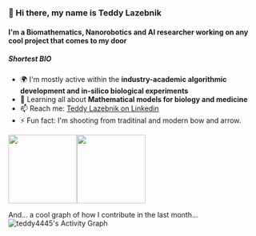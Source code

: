 ### 👋 Hi there, my name is Teddy Lazebnik

#### I'm a Biomathematics, Nanorobotics and AI researcher working on any cool project that comes to my door

##### Shortest BIO

- 🌍 I'm mostly active within the **industry-academic algorithmic development and in-silico biological experiments**
- 🌱 Learning all about **Mathematical models for biology and medicine**
- 📫 Reach me: [Teddy Lazebnik on Linkedin](https://www.linkedin.com/in/teddy-lazebnik/)
- ⚡️ Fun fact: I'm shooting from traditinal and modern bow and arrow.


<img height="137px" src="https://github-readme-stats.vercel.app/api?username=teddy4445&hide_title=true&hide_border=true&show_icons=true&include_all_commits=true&count_private=true&line_height=21&text_color=000&icon_color=000&bg_color=0,ea6161,ffc64d,fffc4d,52fa5a&theme=graywhite" /><img height="137px" src="https://github-readme-stats.vercel.app/api/top-langs/?username=bilardi&hide=html&hide_title=true&hide_border=true&layout=compact&langs_count=8&text_color=000&icon_color=fff&bg_color=0,52fa5a,4dfcff,c64dff&theme=graywhite" />

And... a cool graph of how I contribute in the last month... 
<img alt="teddy4445's Activity Graph" src="https://activity-graph.herokuapp.com/graph?username=teddy4445&bg_color=1F222E&color=ffffff&line=1445f5&point=a7b9fb&hide_border=true" />
